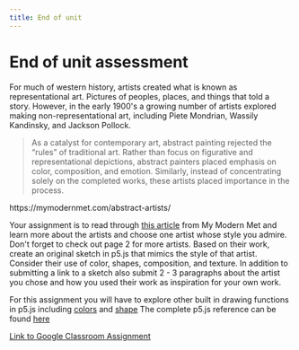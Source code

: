 ```yaml
---
title: End of unit
---
```


# End of unit assessment

For much of western history, artists created what is known as representational art. Pictures of peoples, places, and things that told a story. However, in the early 1900's a growing number of artists explored making non-representational art, including Piete Mondrian, Wassily Kandinsky, and Jackson Pollock.
>As a catalyst for contemporary art, abstract painting rejected the “rules” of traditional art. Rather than focus on figurative and representational depictions, abstract painters placed emphasis on color, composition, and emotion. Similarly, instead of concentrating solely on the completed works, these artists placed importance in the process.

<p class="caption">https://mymodernmet.com/abstract-artists/</p>

Your assignment is to read through [this article](https://mymodernmet.com/abstract-artists/) from My Modern Met and learn more about the artists and choose one artist whose style you admire. Don't forget to check out page 2 for more artists. Based on their work, create an original sketch in p5.js that mimics the style of that artist. Consider their use of color, shapes, composition, and texture. In addition to submitting a link to a sketch also submit 2 - 3 paragraphs about the artist you chose and how you used their work as inspiration for your own work.

For this assignment you will have to explore other built in drawing functions in p5.js including [colors](https://p5js.org/reference/#group-Color) and [shape](https://p5js.org/reference/#group-Shape) The complete p5.js reference can be found [here](https://p5js.org/reference)

[Link to Google Classroom Assignment](https://classroom.google.com/u/0/c/MTU5OTI3MjEzNTZa/a/MTYwNDMwODIzODda/details)
